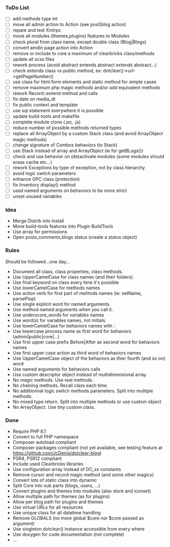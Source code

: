 ### ToDo List

- [ ] add methods type int
- [ ] move all admin action to Action (see post|blog action)
- [ ] repare and test Xmlrpc
- [ ] move all modules (themes,plugins) features to Modules
- [ ] check plural from class name, except double class (Blog|Blogs)
- [ ] convert amdin page action into Action
- [ ] remove or include to core a maximum of clearbricks class/methods
- [ ] update all scss files
- [ ] rework process (avoid abstract extends abstract extends abstract...)
- [ ] check extends class vs public method, ex: dotclear()->url->getPageNumber()
- [ ] use class for html form elements and static method for simple cases
- [ ] remove maximum php magic methods and/or add equivalent methods
- [ ] rework Record::extend method and calls
- [ ] fix date on media_dt 
- [ ] fix public context and template
- [ ] use sql statement everywhere it is possible
- [ ] update build-tools and makefile
- [ ] complete module clone (.po, .js)
- [ ] reduce number of possible methods returned types
- [ ] replace all ArrayObject by a custom Stack class (and avoid ArrayObject magic methods)
- [ ] change signature of Combos behaviors (to Stack)
- [ ] use Stack instead of array and ArrayObject (ie for getBLogs())
- [ ] check and use behavior on (de)activate modules (some modules should erase cache etc...)
- [ ] rework Exceptions by type of exception, not by class hierarchy
- [ ] avoid logic switch parameters
- [ ] enhance GPC class (protection)
- [ ] fix Inventory display() method
- [ ] used named arguments on behaviors to be more strict
- [ ] unset unused variables

### Idea

- Merge Distrib into Install
- Move build-tools features into Plugin BuildTools
- Use array for permissions
- Open posts,comments,blogs status (create a status object)

### Rules
Should be followed...one day...
- Document all class, class properties, class methods.
- Use UpperCamelCase for class names (and their folders)
- Use final keyword on class every time it's possible
- Use lowerCamelCase for methods names
- Use action verb for first part of mehtods names (ie: setName, parsePlop)
- Use single explicit word for named arguments.
- Use method named arguments when you call it.
- Use underscore_words for variables names
- Use word(s) for variables names, not initials.
- Use lowerCamelCase for behaviors names with :
- Use lowercase process name as first word for behaviors (admin|public|core|...)
- Use first upper case prefix Before|After as second word for behaviors names
- Use first upper case action as third word of behaviors names
- Use UpperCamelCase object of the behaviors as thier fourth (and so on) word
- Use named arguments for behaviors calls
- Use custom descriptor object instead of multidimensional array.
- No magic methods. Use real methods.
- No chaining methods. Recall class each time.
- No additionnal logic switch methods parameters. Split into multiple methods.
- No mixed type return. Split into multiple methods or use custom object
- No ArrayObject. Use tiny custom class.

### Done

- Require PHP 8.1
- Convert to full PHP namespace
- Composer autoload compliant
- Composer packages compliant (not yet available, see testing feature at <https://github.com/JcDenis/dotclear-blog>)
- PSR4, PSR12 compliant
- Include used Clearbricks libraries
- Use configuration array instead of DC_xx constants
- Remove cursor and record magic method (and some other magics)
- Convert lots of static class into dynamic
- Split Core into sub parts (blogs, users, ...)
- Convert plugins and themes into modules (also store and iconset)
- Allow multiple path for themes (as for plugins)
- Allow per blog path for plugins and themes
- Use virtual URLs for all resources
- Use unique class for all datetime handling
- Remove GLOBALS (no more global $core nor $core passed as argument)
- Use singleton dotclear() instance accessible from every where
- Use doxygen for code documentation (not complete)
- ...
